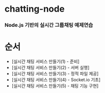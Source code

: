 # chatting-node
### Node.js 기반의 실시간 그룹채팅 예제연습

# 순서
- [실시간 채팅 서비스 만들기(1) - 준비]
- [실시간 채팅 서비스 만들기(2) - 서버 실행]
- [실시간 채팅 서비스 만들기(3) - 정적 파일 제공]
- [실시간 채팅 서비스 만들기(4) - Socket.io 기초]
- [실시간 채팅 서비스 만들기(5) - 채팅 기능 구현]
